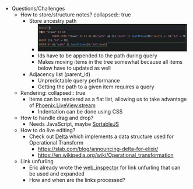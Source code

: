 - Questions/Challenges
  - How to store/structure notes?
    collapsed:: true
    - Store ancestry path
      - ![Screenshot 2023-11-11 at 19.45.51.png](./Screenshot.png)
      - Ids have to be appended to the path during query
      - Makes moving items in the tree somewhat because all items below have to updated as well
    - Adjacency list (parent_id)
      - Unpredictable query performance
      - Getting the path to a given item requires a query
  - Rendering:
    collapsed:: true
    - Items can be rendered as a flat list, allowing us to take advantage of [Phoenix.LiveView.stream](https://hexdocs.pm/phoenix_live_view/Phoenix.LiveView.html#stream/4)
      - Indentation can be done using CSS
  - How to handle drag and drop?
    - Needs JavaScript, maybe [SortableJS](https://github.com/SortableJS/Sortable)
  - How to do live editing?
    - Check out [Delta](https://github.com/slab/delta-elixir) which implements a data structure used for Operational Transform
      - https://slab.com/blog/announcing-delta-for-elixir/
      - https://en.wikipedia.org/wiki/Operational_transformation
  - Link unfurling
    - Eric already wrote the [web_inspector](https://github.com/eteubert/web_inspector) for link unfurling that can be used and expanded
    - How and when are the links processed?
